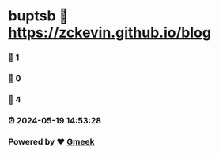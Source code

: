# buptsb :link: https://zckevin.github.io/blog 
### :page_facing_up: [1](https://zckevin.github.io/blog/tag.html) 
### :speech_balloon: 0 
### :hibiscus: 4 
### :alarm_clock: 2024-05-19 14:53:28 
### Powered by :heart: [Gmeek](https://github.com/Meekdai/Gmeek)
